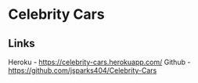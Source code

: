 # Celebrity Cars



















## Links

Heroku - https://celebrity-cars.herokuapp.com/
Github - https://github.com/jsparks404/Celebrity-Cars